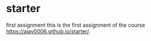 # starter
first assignment
this is the first assignment of the course
https://ajay0006.github.io/starter/.
